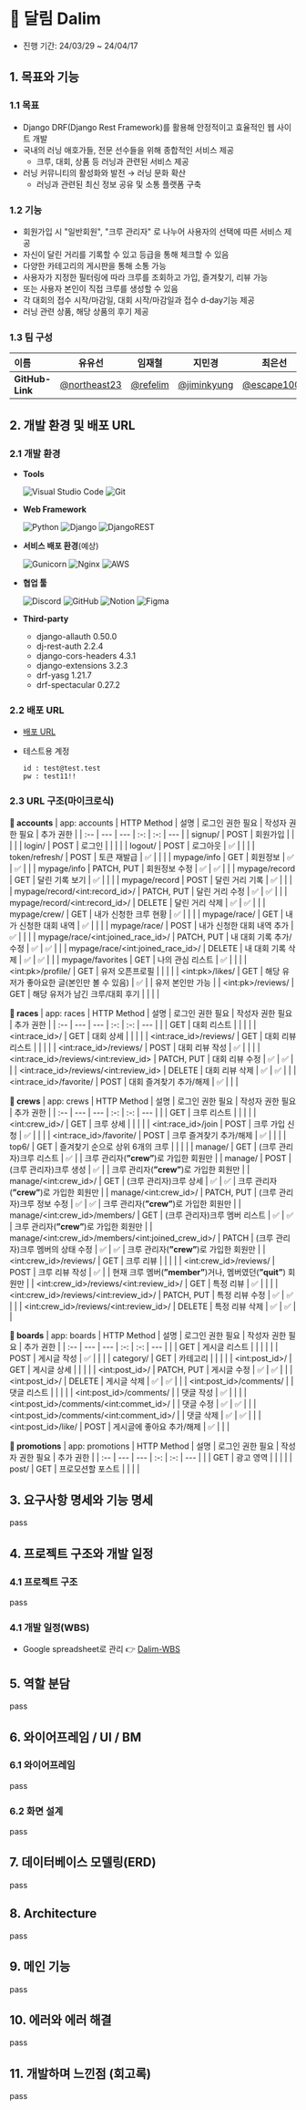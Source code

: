 # 🏃 달림 Dalim
- 진행 기간: 24/03/29 ~ 24/04/17
## 1. 목표와 기능

### 1.1 목표
- Django DRF(Django Rest Framework)를 활용해 안정적이고 효율적인 웹 사이트 개발
- 국내의 러닝 애호가들, 전문 선수들을 위해 종합적인 서비스 제공
    - 크루, 대회, 상품 등 러닝과 관련된 서비스 제공
- 러닝 커뮤니티의 활성화와 발전 → 러닝 문화 확산
    - 러닝과 관련된 최신 정보 공유 및 소통 플랫폼 구축

### 1.2 기능
- 회원가입 시 "일반회원", "크루 관리자" 로 나누어 사용자의 선택에 따른 서비스 제공
- 자신이 달린 거리를 기록할 수 있고 등급을 통해 체크할 수 있음
- 다양한 카테고리의 게시판을 통해 소통 가능
- 사용자가 지정한 필터링에 따라 크루를 조회하고 가입, 즐겨찾기, 리뷰 가능
- 또는 사용자 본인이 직접 크루를 생성할 수 있음
- 각 대회의 접수 시작/마감일, 대회 시작/마감일과 접수 d-day기능 제공
- 러닝 관련 상품, 해당 상품의 후기 제공

### 1.3 팀 구성

| 이름 | 유유선 | 임재철 | 지민경 | 최은선 |
| :-- | --- | --- | --- | --- |
| **GitHub-Link** | [@northeast23](https://github.com/northeast23) | [@refelim](https://github.com/refelim) | [@jiminkyung](https://github.com/jiminkyung) | [@escape1001](https://github.com/escape1001) |

## 2. 개발 환경 및 배포 URL

### 2.1 개발 환경

- **Tools**

    ![Visual Studio Code](https://img.shields.io/badge/Visual%20Studio%20Code-0078d7.svg?style=for-the-badge&logo=visual-studio-code&logoColor=white) ![Git](https://img.shields.io/badge/git-%23F05033.svg?style=for-the-badge&logo=git&logoColor=white)

- **Web Framework**

    ![Python](https://img.shields.io/badge/python-3670A0?style=for-the-badge&logo=python&logoColor=ffdd54) ![Django](https://img.shields.io/badge/django-%23092E20.svg?style=for-the-badge&logo=django&logoColor=white) ![DjangoREST](https://img.shields.io/badge/DJANGO-RESTframework-ff1709?style=for-the-badge&logo=django&logoColor=white&color=ff1709&labelColor=gray)

- **서비스 배포 환경**(예상)

    ![Gunicorn](https://img.shields.io/badge/gunicorn-%298729.svg?style=for-the-badge&logo=gunicorn&logoColor=white) ![Nginx](https://img.shields.io/badge/nginx-%23009639.svg?style=for-the-badge&logo=nginx&logoColor=white) ![AWS](https://img.shields.io/badge/AWS-%23FF9900.svg?style=for-the-badge&logo=amazon-aws&logoColor=white)

- **협업 툴**

    ![Discord](https://img.shields.io/badge/Discord-%235865F2.svg?style=for-the-badge&logo=discord&logoColor=white) ![GitHub](https://img.shields.io/badge/github-%23121011.svg?style=for-the-badge&logo=github&logoColor=white) ![Notion](https://img.shields.io/badge/Notion-%23000000.svg?style=for-the-badge&logo=notion&logoColor=white) ![Figma](https://img.shields.io/badge/figma-%23F24E1E.svg?style=for-the-badge&logo=figma&logoColor=white)

- **Third-party**
    - django-allauth 0.50.0
    - dj-rest-auth 2.2.4
    - django-cors-headers 4.3.1
    - django-extensions 3.2.3
    - drf-yasg 1.21.7
    - drf-spectacular 0.27.2

### 2.2 배포 URL

- [배포 URL](https://github.com/orm-final-101/dalim_api)
- 테스트용 계정
    
    ```
    id : test@test.test
    pw : test11!!
    ```

### 2.3 URL 구조(마이크로식)

**💠 accounts**
| app: accounts | HTTP Method | 설명 | 로그인 권한 필요 | 작성자 권한 필요 | 추가 권한 |
| :-- | --- | --- | :-: | :-: | --- |
| signup/ | POST | 회원가입 |  |  |  |
| login/ | POST | 로그인 |  |  |  |
| logout/ | POST | 로그아웃 | ✅ |  |  |
| token/refresh/ | POST | 토큰 재발급 | ✅ |  |  |
| mypage/info | GET | 회원정보 | ✅ | ✅ |  |
| mypage/info | PATCH, PUT | 회원정보 수정 | ✅ | ✅ |  |
| mypage/record | GET | 달린 기록 보기 | ✅ |  |  |
| mypage/record | POST | 달린 거리 기록 | ✅ |  |  |
| mypage/record/\<int:record_id\>/ | PATCH, PUT | 달린 거리 수정 | ✅ | ✅ |  |
| mypage/record/\<int:record_id\>/ | DELETE | 달린 거리 삭제 | ✅ | ✅ |  |
| mypage/crew/ | GET | 내가 신청한 크루 현황 | ✅ |  |  |
| mypage/race/ | GET | 내가 신청한 대회 내역 | ✅ |  |  |
| mypage/race/ | POST | 내가 신청한 대회 내역 추가 | ✅ |  |  |
| mypage/race/\<int:joined_race_id\>/ | PATCH, PUT | 내 대회 기록 추가/수정 | ✅ | ✅ |  |
| mypage/race/\<int:joined_race_id\>/ | DELETE | 내 대회 기록 삭제 | ✅ | ✅ |  |
| mypage/favorites | GET | 나의 관심 리스트 | ✅ |  |  |
| \<int:pk\>/profile/ | GET | 유저 오픈프로필 |  |  |  |
| \<int:pk\>/likes/ | GET | 해당 유저가 좋아요한 글(본인만 볼 수 있음) | ✅ |  | 유저 본인만 가능 |
| \<int:pk\>/reviews/ | GET | 해당 유저가 남긴 크루/대회 후기 |  |  |  |

**💠 races**
| app: races | HTTP Method | 설명 | 로그인 권한 필요 | 작성자 권한 필요 | 추가 권한 |
| :-- | --- | --- | :-: | :-: | --- |
|  | GET | 대회 리스트 |  |  |  |
| \<int:race_id\>/ | GET | 대회 상세 |  |  |  |
| \<int:race_id\>/reviews/ | GET | 대회 리뷰 리스트 |  |  |  |
| \<int:race_id\>/reviews/ | POST | 대회 리뷰 작성 | ✅ |  |  |
| \<int:race_id\>/reviews/\<int:review_id\> | PATCH, PUT | 대회 리뷰 수정 | ✅ | ✅ |  |
| \<int:race_id\>/reviews/\<int:review_id\> | DELETE | 대회 리뷰 삭제 | ✅ | ✅ |  |
| \<int:race_id\>/favorite/ | POST | 대회 즐겨찾기 추가/해제 | ✅ |  |  |

**💠 crews**
| app: crews | HTTP Method | 설명 | 로그인 권한 필요 | 작성자 권한 필요 | 추가 권한 |
| :-- | --- | --- | :-: | :-: | --- |
|  | GET | 크루 리스트 |  |  |  |
| \<int:crew_id\>/ | GET | 크루 상세 |  |  |  |
| \<int:race_id\>/join | POST | 크루 가입 신청 | ✅ |  |  |
| \<int:race_id\>/favorite/ | POST | 크루 즐겨찾기 추가/해제 | ✅ |  |  |
| top6/ | GET | 즐겨찾기 순으로 상위 6개의 크루 |  |  |  |
| manage/ | GET | (크루 관리자)크루 리스트 | ✅ |  | 크루 관리자(**”crew”**)로 가입한 회원만 |
| manage/ | POST | (크루 관리자)크루 생성 | ✅ |  | 크루 관리자(**”crew”**)로 가입한 회원만 |
| manage/\<int:crew_id\>/ | GET | (크루 관리자)크루 상세 | ✅ | ✅ | 크루 관리자(**”crew”**)로 가입한 회원만 |
| manage/\<int:crew_id\>/ | PATCH, PUT | (크루 관리자)크루 정보 수정 | ✅ | ✅ | 크루 관리자(**”crew”**)로 가입한 회원만 |
| manage/\<int:crew_id\>/members/ | GET | (크루 관리자)크루 멤버 리스트 | ✅ | ✅ | 크루 관리자(**”crew”**)로 가입한 회원만 |
| manage/\<int:crew_id\>/members/\<int:joined_crew_id\>/ | PATCH | (크루 관리자)크루 멤버의 상태 수정 | ✅ | ✅ | 크루 관리자(**”crew”**)로 가입한 회원만 |
| \<int:crew_id\>/reviews/ | GET | 크루 리뷰 |  |  |  |
| \<int:crew_id\>/reviews/ | POST | 크루 리뷰 작성 | ✅ |  | 현재 크루 멤버(**”member”**)거나, 멤버였던(**”quit”**) 회원만 |
| \<int:crew_id\>/reviews/\<int:review_id\>/ | GET | 특정 리뷰 | ✅ |  |  |
| \<int:crew_id\>/reviews/\<int:review_id\>/ | PATCH, PUT | 특정 리뷰 수정 | ✅ | ✅ |  |
| \<int:crew_id\>/reviews/\<int:review_id\>/ | DELETE | 특정 리뷰 삭제 | ✅ | ✅ |  |

**💠 boards**
| app: boards | HTTP Method | 설명 | 로그인 권한 필요 | 작성자 권한 필요 | 추가 권한 |
| :-- | --- | --- | :-: | :-: | --- |
|  | GET | 게시글 리스트 |  |  |  |
|  | POST | 게시글 작성 | ✅ |  |  |
| category/ | GET | 카테고리 |  |  |  |
| \<int:post_id\>/ | GET | 게시글 상세 |  |  |  |
| \<int:post_id\>/ | PATCH, PUT | 게시글 수정 | ✅ | ✅ |  |
| \<int:post_id\>/ | DELETE | 게시글 삭제 | ✅ | ✅ |  |
| \<int:post_id\>/comments/ |  | 댓글 리스트 |  |  |  |
| \<int:post_id\>/comments/ |  | 댓글 작성 | ✅ |  |  |
| \<int:post_id\>/comments/\<int:commet_id\>/ |  | 댓글 수정 | ✅ | ✅ |  |
| \<int:post_id\>/comments/\<int:comment_id\>/ |  | 댓글 삭제 | ✅ | ✅ |  |
| \<int:post_id\>/like/ | POST | 게시글에 좋아요 추가/해제 | ✅ |  |  |

**💠 promotions**
| app: promotions | HTTP Method | 설명 | 로그인 권한 필요 | 작성자 권한 필요 | 추가 권한 |
| :-- | --- | --- | :-: | :-: | --- |
|  | GET | 광고 영역 |  |  |  |
| post/ | GET | 프로모션할 포스트 |  |  |  |

## 3. 요구사항 명세와 기능 명세
pass

## 4. 프로젝트 구조와 개발 일정

### 4.1 프로젝트 구조
pass

### 4.1 개발 일정(WBS)

- Google spreadsheet로 관리 👉 [Dalim-WBS](https://docs.google.com/spreadsheets/d/1reCekeUWcgPSnhlVgcOmrSEXiSXDZB-qdogkP0DkCxk/edit?usp=sharing)

## 5. 역할 분담
pass

## 6. 와이어프레임 / UI / BM

### 6.1 와이어프레임
pass

### 6.2 화면 설계
pass

## 7. 데이터베이스 모델링(ERD)
pass

## 8. Architecture
pass

## 9. 메인 기능
pass

## 10. 에러와 에러 해결
pass

## 11. 개발하며 느낀점 (회고록)
pass
